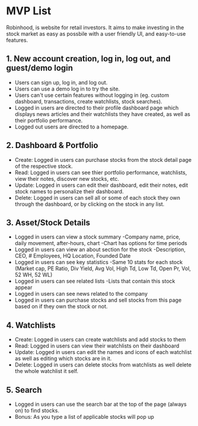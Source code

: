 # MVP List

Robinhood, is website for retail investors. It aims to make investing in the stock market as easy as possbile with a user friendly UI, and easy-to-use features.

## 1. New account creation, log in, log out, and guest/demo login

- Users can sign up, log in, and log out.
- Users can use a demo log in to try the site.
- Users can't use certain features without logging in (eg. custom dashboard, transactions, create watchlists, stock searches).
- Logged in users are directed to their profile dashboard page which displays news articles and their watchlists they have created, as well as their portfolio performance.
- Logged out users are directed to a homepage.

## 2. Dashboard & Portfolio

- Create: Logged in users can purchase stocks from the stock detail page of the respective stock.
- Read: Logged in users can see thier portfolio performance, watchlists, view their notes, discover new stocks, etc.
- Update: Logged in users can edit their dashboard, edit their notes, edit stock names to personalize their dashboard.
- Delete: Logged in users can sell all or some of each stock they own through the dashboard, or by clicking on the stock in any list.

## 3. Asset/Stock Details

- Logged in users can view a stock summary
  -Company name, price, daily movement, after-hours, chart
  -Chart has options for time periods
- Logged in users can view an about section for the stock
  -Description, CEO, # Employees, HQ Location, Founded Date
- Logged in users can see key statistics
  -Same 10 stats for each stock (Market cap, PE Ratio, Div Yield, Avg Vol, High Td, Low Td, Open Pr, Vol, 52 WH, 52 WL)
- Logged in users can see related lists
  -Lists that contain this stock appear
- Logged in users can see news related to the company
- Logged in users can purchase stocks and sell stocks from this page based on if they own the stock or not.

## 4. Watchlists

- Create: Logged in users can create watchlists and add stocks to them
- Read: Logged in users can view their watchlists on their dashboard
- Update: Logged in users can edit the names and icons of each watchlist as well as editing which stocks are in it.
- Delete: Logged in users can delete stocks from watchlists as well delete the whole watchlist it self.

## 5. Search

- Logged in users can use the search bar at the top of the page (always on) to find stocks.
- Bonus: As you type a list of applicable stocks will pop up
